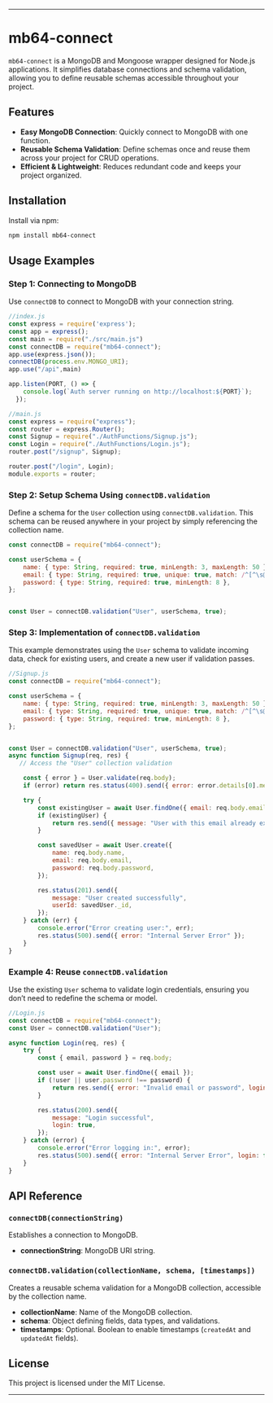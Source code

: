 
---

# mb64-connect

`mb64-connect` is a MongoDB and Mongoose wrapper designed for Node.js applications. It simplifies database connections and schema validation, allowing you to define reusable schemas accessible throughout your project.

## Features

- **Easy MongoDB Connection**: Quickly connect to MongoDB with one function.
- **Reusable Schema Validation**: Define schemas once and reuse them across your project for CRUD operations.
- **Efficient & Lightweight**: Reduces redundant code and keeps your project organized.

## Installation

Install via npm:

```bash
npm install mb64-connect
```

## Usage Examples

### Step 1: Connecting to MongoDB

Use `connectDB` to connect to MongoDB with your connection string.

```javascript
//index.js
const express = require('express');
const app = express();
const main = require("./src/main.js")
const connectDB = require("mb64-connect");
app.use(express.json());
connectDB(process.env.MONGO_URI);
app.use("/api",main)

app.listen(PORT, () => {
    console.log(`Auth server running on http://localhost:${PORT}`);
  });

```

```javascript
//main.js
const express = require("express");
const router = express.Router();
const Signup = require("./AuthFunctions/Signup.js");
const Login = require("./AuthFunctions/Login.js");
router.post("/signup", Signup);

router.post("/login", Login);
module.exports = router;
```

### Step 2: Setup Schema  Using `connectDB.validation`

Define a schema for the `User` collection using `connectDB.validation`. This schema can be reused anywhere in your project by simply referencing the collection name.

```javascript
const connectDB = require("mb64-connect");

const userSchema = {
    name: { type: String, required: true, minLength: 3, maxLength: 50 },
    email: { type: String, required: true, unique: true, match: /^[^\s@]+@[^\s@]+\.[^\s@]+$/ },
    password: { type: String, required: true, minLength: 8 },
};


const User = connectDB.validation("User", userSchema, true); 
```

### Step 3: Implementation  of `connectDB.validation`

This example demonstrates using the `User` schema to validate incoming data, check for existing users, and create a new user if validation passes.

```javascript
//Signup.js
const connectDB = require("mb64-connect");

const userSchema = {
    name: { type: String, required: true, minLength: 3, maxLength: 50 },
    email: { type: String, required: true, unique: true, match: /^[^\s@]+@[^\s@]+\.[^\s@]+$/ },
    password: { type: String, required: true, minLength: 8 },
};


const User = connectDB.validation("User", userSchema, true); 
async function Signup(req, res) {
   // Access the "User" collection validation

    const { error } = User.validate(req.body);
    if (error) return res.status(400).send({ error: error.details[0].message });

    try {
        const existingUser = await User.findOne({ email: req.body.email });
        if (existingUser) {
            return res.send({ message: "User with this email already exists", canLogin: true });
        }

        const savedUser = await User.create({
            name: req.body.name,
            email: req.body.email,
            password: req.body.password,
        });

        res.status(201).send({
            message: "User created successfully",
            userId: savedUser._id,
        });
    } catch (err) {
        console.error("Error creating user:", err);
        res.status(500).send({ error: "Internal Server Error" });
    }
}
```

### Example 4: Reuse `connectDB.validation` 

Use the existing `User` schema to validate login credentials, ensuring you don’t need to redefine the schema or model.

```javascript
//Login.js
const connectDB = require("mb64-connect");
const User = connectDB.validation("User"); 

async function Login(req, res) {
    try {
        const { email, password } = req.body;

        const user = await User.findOne({ email });
        if (!user || user.password !== password) {
            return res.send({ error: "Invalid email or password", login: false });
        }

        res.status(200).send({
            message: "Login successful",
            login: true,
        });
    } catch (error) {
        console.error("Error logging in:", error);
        res.status(500).send({ error: "Internal Server Error", login: false });
    }
}
```

## API Reference

### `connectDB(connectionString)`

Establishes a connection to MongoDB.

- **connectionString**: MongoDB URI string.

### `connectDB.validation(collectionName, schema, [timestamps])`

Creates a reusable schema validation for a MongoDB collection, accessible by the collection name.

- **collectionName**: Name of the MongoDB collection.
- **schema**: Object defining fields, data types, and validations.
- **timestamps**: Optional. Boolean to enable timestamps (`createdAt` and `updatedAt` fields).

## License

This project is licensed under the MIT License.

--- 

